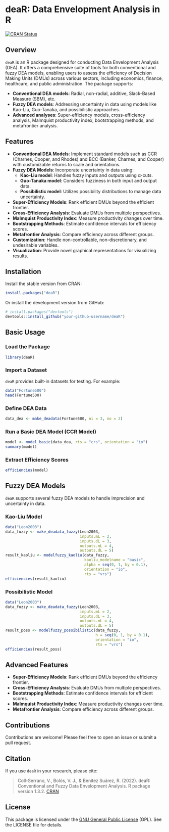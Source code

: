 
# deaR: Data Envelopment Analysis in R

[![CRAN Status](https://www.r-pkg.org/badges/version/deaR)](https://CRAN.R-project.org/package=deaR)

## Overview

`deaR` is an R package designed for conducting Data Envelopment Analysis (DEA). It offers a comprehensive suite of tools for both conventional and fuzzy DEA models, enabling users to assess the efficiency of Decision Making Units (DMUs) across various sectors, including economics, finance, healthcare, and public administration. The package supports:

- **Conventional DEA models**: Radial, non-radial, additive, Slack-Based Measure (SBM), etc.
- **Fuzzy DEA models**: Addressing uncertainty in data using models like Kao-Liu, Guo-Tanaka, and possibilistic approaches.
- **Advanced analyses**: Super-efficiency models, cross-efficiency analysis, Malmquist productivity index, bootstrapping methods, and metafrontier analysis.

## Features

- **Conventional DEA Models**: Implement standard models such as CCR (Charnes, Cooper, and Rhodes) and BCC (Banker, Charnes, and Cooper) with customizable returns to scale and orientations.
- **Fuzzy DEA Models**: Incorporate uncertainty in data using:
  - **Kao-Liu model**: Handles fuzzy inputs and outputs using α-cuts.
  - **Guo-Tanaka model**: Considers fuzziness in both input and output data.
  - **Possibilistic model**: Utilizes possibility distributions to manage data uncertainty.
- **Super-Efficiency Models**: Rank efficient DMUs beyond the efficient frontier.
- **Cross-Efficiency Analysis**: Evaluate DMUs from multiple perspectives.
- **Malmquist Productivity Index**: Measure productivity changes over time.
- **Bootstrapping Methods**: Estimate confidence intervals for efficiency scores.
- **Metafrontier Analysis**: Compare efficiency across different groups.
- **Customization**: Handle non-controllable, non-discretionary, and undesirable variables.
- **Visualization**: Provide novel graphical representations for visualizing results.

## Installation

Install the stable version from CRAN:

```r
install.packages("deaR")
```

Or install the development version from GitHub:

```r
# install.packages("devtools")
devtools::install_github("your-github-username/deaR")
```

## Basic Usage

### Load the Package

```r
library(deaR)
```

### Import a Dataset

`deaR` provides built-in datasets for testing. For example:

```r
data("Fortune500")
head(Fortune500)
```

### Define DEA Data

```r
data_dea <- make_deadata(Fortune500, ni = 3, no = 2)
```

### Run a Basic DEA Model (CCR Model)

```r
model <- model_basic(data_dea, rts = "crs", orientation = "io")
summary(model)
```

### Extract Efficiency Scores

```r
efficiencies(model)
```

## Fuzzy DEA Models

`deaR` supports several fuzzy DEA models to handle imprecision and uncertainty in data.

### Kao-Liu Model

```r
data("Leon2003")
data_fuzzy <- make_deadata_fuzzy(Leon2003,
                                 inputs.mL = 2,
                                 inputs.dL = 3,
                                 outputs.mL = 4,
                                 outputs.dL = 5)
result_kaoliu <- modelfuzzy_kaoliu(data_fuzzy,
                                   kaoliu_modelname = "basic",
                                   alpha = seq(0, 1, by = 0.1),
                                   orientation = "io",
                                   rts = "vrs")
efficiencies(result_kaoliu)
```

### Possibilistic Model

```r
data("Leon2003")
data_fuzzy <- make_deadata_fuzzy(Leon2003,
                                 inputs.mL = 2,
                                 inputs.dL = 3,
                                 outputs.mL = 4,
                                 outputs.dL = 5)
result_poss <- modelfuzzy_possibilistic(data_fuzzy,
                                        h = seq(0, 1, by = 0.1),
                                        orientation = "io",
                                        rts = "vrs")
efficiencies(result_poss)
```

## Advanced Features

- **Super-Efficiency Models**: Rank efficient DMUs beyond the efficiency frontier.
- **Cross-Efficiency Analysis**: Evaluate DMUs from multiple perspectives.
- **Bootstrapping Methods**: Estimate confidence intervals for efficient scores.
- **Malmquist Productivity Index**: Measure productivity changes over time.
- **Metafrontier Analysis**: Compare efficiency across different groups.

## Contributions

Contributions are welcome! Please feel free to open an issue or submit a pull request.

## Citation

If you use `deaR` in your research, please cite:

> Coll-Serrano, V., Bolós, V. J., & Benítez Suárez, R. (2022). deaR: Conventional and Fuzzy Data Envelopment Analysis. R package version 1.3.2. [CRAN](https://CRAN.R-project.org/package=deaR)

## License

This package is licensed under the [GNU General Public License](https://github.com/rbensua/deaR/LICENSE.txt) (GPL). See the LICENSE file for details.
